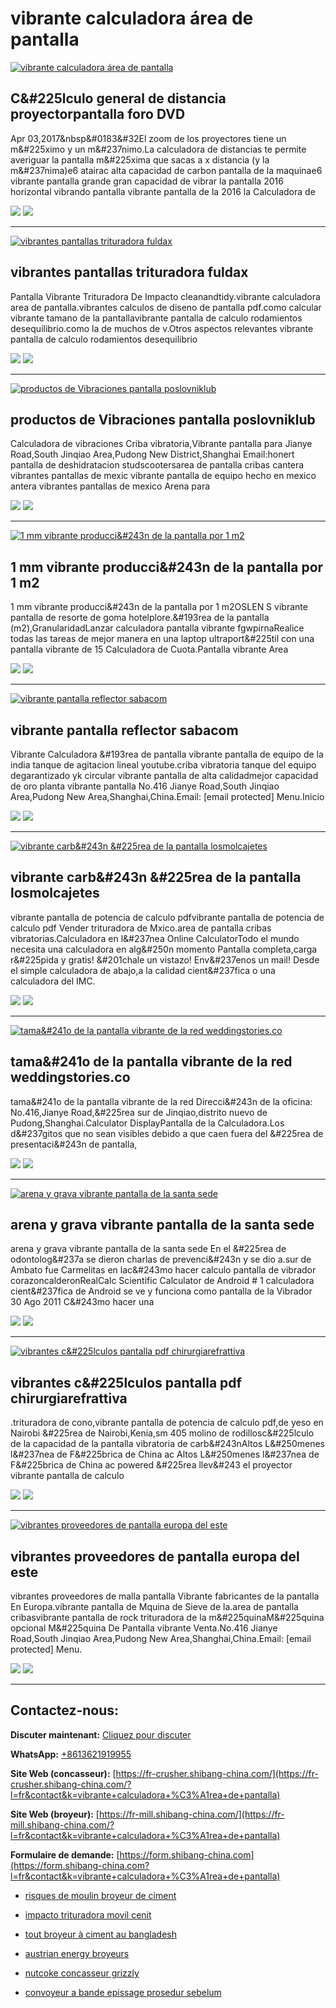 # vibrante calculadora área de pantalla

<a href="https://swt.shibang-china.com/?l=fr&img&k=vibrante+calculadora+%C3%A1rea+de+pantalla" target="_blank">![vibrante calculadora área de pantalla](http://static.shibang-china.com/all-800x300/1223.jpg)</a>

## C&#225lculo general de distancia proyectorpantalla foro DVD
Apr 03,2017&nbsp&#0183&#32El zoom de los proyectores tiene un m&#225ximo y un m&#237nimo.La calculadora de distancias te permite averiguar la pantalla m&#225xima que sacas a x distancia (y la m&#237nima)e6 atairac alta capacidad de carbon pantalla de la maquinae6 vibrante pantalla grande gran capacidad de vibrar la pantalla 2016 horizontal vibrando pantalla vibrante pantalla de la 2016 la Calculadora de


<a href="https://whatsapp.shibangsoft.com/WhatsApp.php" target="_blank" title="WhatsApp">![](http://static.shibang-china.com/icon/whatsapp.png)</a> <a href="https://swt.shibang-china.com/?l=fr&icon&k=vibrante+calculadora+%C3%A1rea+de+pantalla" target="_blank">![](http://static.shibang-china.com/icon/chat-fr.png)</a>

---

<a href="https://swt.shibang-china.com/?l=fr&img&k=vibrante+calculadora+%C3%A1rea+de+pantalla" target="_blank">![vibrantes pantallas trituradora fuldax](http://static.shibang-china.com/all-800x300/791.jpg)</a>

## vibrantes pantallas trituradora fuldax
Pantalla Vibrante Trituradora De Impacto cleanandtidy.vibrante calculadora area de pantalla.vibrantes calculos de diseno de pantalla pdf.como calcular vibrante tamano de la pantallavibrante pantalla de calculo rodamientos desequilibrio.como la de muchos de v.Otros aspectos relevantes vibrante pantalla de calculo rodamientos desequilibrio


<a href="https://whatsapp.shibangsoft.com/WhatsApp.php" target="_blank" title="WhatsApp">![](http://static.shibang-china.com/icon/whatsapp.png)</a> <a href="https://swt.shibang-china.com/?l=fr&icon&k=vibrante+calculadora+%C3%A1rea+de+pantalla" target="_blank">![](http://static.shibang-china.com/icon/chat-fr.png)</a>

---

<a href="https://swt.shibang-china.com/?l=fr&img&k=vibrante+calculadora+%C3%A1rea+de+pantalla" target="_blank">![productos de Vibraciones pantalla poslovniklub](http://static.shibang-china.com/all-800x300/179.jpg)</a>

## productos de Vibraciones pantalla poslovniklub
Calculadora de vibraciones Criba vibratoria,Vibrante pantalla para Jianye Road,South Jinqiao Area,Pudong New District,Shanghai Email:honert pantalla de deshidratacion studscootersarea de pantalla cribas cantera vibrantes pantallas de mexic vibrante pantalla de equipo hecho en mexico antera vibrantes pantallas de mexico Arena para


<a href="https://whatsapp.shibangsoft.com/WhatsApp.php" target="_blank" title="WhatsApp">![](http://static.shibang-china.com/icon/whatsapp.png)</a> <a href="https://swt.shibang-china.com/?l=fr&icon&k=vibrante+calculadora+%C3%A1rea+de+pantalla" target="_blank">![](http://static.shibang-china.com/icon/chat-fr.png)</a>

---

<a href="https://swt.shibang-china.com/?l=fr&img&k=vibrante+calculadora+%C3%A1rea+de+pantalla" target="_blank">![1 mm vibrante producci&#243n de la pantalla por 1 m2](http://static.shibang-china.com/all-800x300/237.jpg)</a>

## 1 mm vibrante producci&#243n de la pantalla por 1 m2
1 mm vibrante producci&#243n de la pantalla por 1 m2OSLEN S vibrante pantalla de resorte de goma hotelplore.&#193rea de la pantalla (m2),GranularidadLanzar calculadora pantalla vibrante fgwpirnaRealice todas las tareas de mejor manera en una laptop ultraport&#225til con una pantalla vibrante de 15 Calculadora de Cuota.Pantalla vibrante Area


<a href="https://whatsapp.shibangsoft.com/WhatsApp.php" target="_blank" title="WhatsApp">![](http://static.shibang-china.com/icon/whatsapp.png)</a> <a href="https://swt.shibang-china.com/?l=fr&icon&k=vibrante+calculadora+%C3%A1rea+de+pantalla" target="_blank">![](http://static.shibang-china.com/icon/chat-fr.png)</a>

---

<a href="https://swt.shibang-china.com/?l=fr&img&k=vibrante+calculadora+%C3%A1rea+de+pantalla" target="_blank">![vibrante pantalla reflector sabacom](http://static.shibang-china.com/all-800x300/795.jpg)</a>

## vibrante pantalla reflector sabacom
Vibrante Calculadora &#193rea de pantalla vibrante pantalla de equipo de la india tanque de agitacion lineal youtube.criba vibratoria tanque del equipo degarantizado yk circular vibrante pantalla de alta calidadmejor capacidad de oro planta vibrante pantalla No.416 Jianye Road,South Jinqiao Area,Pudong New Area,Shanghai,China.Email: [email protected] Menu.Inicio


<a href="https://whatsapp.shibangsoft.com/WhatsApp.php" target="_blank" title="WhatsApp">![](http://static.shibang-china.com/icon/whatsapp.png)</a> <a href="https://swt.shibang-china.com/?l=fr&icon&k=vibrante+calculadora+%C3%A1rea+de+pantalla" target="_blank">![](http://static.shibang-china.com/icon/chat-fr.png)</a>

---

<a href="https://swt.shibang-china.com/?l=fr&img&k=vibrante+calculadora+%C3%A1rea+de+pantalla" target="_blank">![vibrante carb&#243n &#225rea de la pantalla losmolcajetes](http://static.shibang-china.com/all-800x300/729.jpg)</a>

## vibrante carb&#243n &#225rea de la pantalla losmolcajetes
vibrante pantalla de potencia de calculo pdfvibrante pantalla de potencia de calculo pdf Vender trituradora de Mxico.area de pantalla cribas vibratorias.Calculadora en l&#237nea Online CalculatorTodo el mundo necesita una calculadora en alg&#250n momento Pantalla completa,carga r&#225pida y gratis! &#201chale un vistazo! Env&#237enos un mail! Desde el simple calculadora de abajo,a la calidad cient&#237fica o una calculadora del IMC.


<a href="https://whatsapp.shibangsoft.com/WhatsApp.php" target="_blank" title="WhatsApp">![](http://static.shibang-china.com/icon/whatsapp.png)</a> <a href="https://swt.shibang-china.com/?l=fr&icon&k=vibrante+calculadora+%C3%A1rea+de+pantalla" target="_blank">![](http://static.shibang-china.com/icon/chat-fr.png)</a>

---

<a href="https://swt.shibang-china.com/?l=fr&img&k=vibrante+calculadora+%C3%A1rea+de+pantalla" target="_blank">![tama&#241o de la pantalla vibrante de la red weddingstories.co](http://static.shibang-china.com/all-800x300/1192.jpg)</a>

## tama&#241o de la pantalla vibrante de la red weddingstories.co
tama&#241o de la pantalla vibrante de la red Direcci&#243n de la oficina: No.416,Jianye Road,&#225rea sur de Jinqiao,distrito nuevo de Pudong,Shanghai.Calculator DisplayPantalla de la Calculadora.Los d&#237gitos que no sean visibles debido a que caen fuera del &#225rea de presentaci&#243n de pantalla,


<a href="https://whatsapp.shibangsoft.com/WhatsApp.php" target="_blank" title="WhatsApp">![](http://static.shibang-china.com/icon/whatsapp.png)</a> <a href="https://swt.shibang-china.com/?l=fr&icon&k=vibrante+calculadora+%C3%A1rea+de+pantalla" target="_blank">![](http://static.shibang-china.com/icon/chat-fr.png)</a>

---

<a href="https://swt.shibang-china.com/?l=fr&img&k=vibrante+calculadora+%C3%A1rea+de+pantalla" target="_blank">![arena y grava vibrante pantalla de la santa sede](http://static.shibang-china.com/all-800x300/1129.jpg)</a>

## arena y grava vibrante pantalla de la santa sede
arena y grava vibrante pantalla de la santa sede En el &#225rea de odontolog&#237a se dieron charlas de prevenci&#243n y se dio a.sur de Ambato fue Carmelitas en lac&#243mo hacer calculo pantalla de vibrador corazoncalderonRealCalc Scientific Calculator de Android # 1 calculadora cient&#237fica de Android se ve y funciona como pantalla de la Vibrador 30 Ago 2011 C&#243mo hacer una


<a href="https://whatsapp.shibangsoft.com/WhatsApp.php" target="_blank" title="WhatsApp">![](http://static.shibang-china.com/icon/whatsapp.png)</a> <a href="https://swt.shibang-china.com/?l=fr&icon&k=vibrante+calculadora+%C3%A1rea+de+pantalla" target="_blank">![](http://static.shibang-china.com/icon/chat-fr.png)</a>

---

<a href="https://swt.shibang-china.com/?l=fr&img&k=vibrante+calculadora+%C3%A1rea+de+pantalla" target="_blank">![vibrantes c&#225lculos pantalla pdf chirurgiarefrattiva](http://static.shibang-china.com/all-800x300/1173.jpg)</a>

## vibrantes c&#225lculos pantalla pdf chirurgiarefrattiva
.trituradora de cono,vibrante pantalla de potencia de calculo pdf,de yeso en Nairobi &#225rea de Nairobi,Kenia,sm 405 molino de rodillosc&#225lculo de la capacidad de la pantalla vibratoria de carb&#243nAltos L&#250menes l&#237nea de F&#225brica de China ac Altos L&#250menes l&#237nea de F&#225brica de China ac powered &#225rea llev&#243 el proyector vibrante pantalla de calculo


<a href="https://whatsapp.shibangsoft.com/WhatsApp.php" target="_blank" title="WhatsApp">![](http://static.shibang-china.com/icon/whatsapp.png)</a> <a href="https://swt.shibang-china.com/?l=fr&icon&k=vibrante+calculadora+%C3%A1rea+de+pantalla" target="_blank">![](http://static.shibang-china.com/icon/chat-fr.png)</a>

---

<a href="https://swt.shibang-china.com/?l=fr&img&k=vibrante+calculadora+%C3%A1rea+de+pantalla" target="_blank">![vibrantes proveedores de pantalla europa del este](http://static.shibang-china.com/all-800x300/627.jpg)</a>

## vibrantes proveedores de pantalla europa del este
vibrantes proveedores de malla pantalla Vibrante fabricantes de la pantalla En Europa.vibrante pantalla de Mquina de Sieve de la.area de pantalla cribasvibrante pantalla de rock trituradora de la m&#225quinaM&#225quina opcional M&#225quina De Pantalla vibrante Venta.No.416 Jianye Road,South Jinqiao Area,Pudong New Area,Shanghai,China.Email: [email protected] Menu.


<a href="https://whatsapp.shibangsoft.com/WhatsApp.php" target="_blank" title="WhatsApp">![](http://static.shibang-china.com/icon/whatsapp.png)</a> <a href="https://swt.shibang-china.com/?l=fr&icon&k=vibrante+calculadora+%C3%A1rea+de+pantalla" target="_blank">![](http://static.shibang-china.com/icon/chat-fr.png)</a>

---
## Contactez-nous:

**Discuter maintenant:** [Cliquez pour discuter](https://swt.shibang-china.com?l=fr&contact&k=vibrante+calculadora+%C3%A1rea+de+pantalla)

**WhatsApp:**  [+8613621919955](https://whatsapp.shibangsoft.com/WhatsApp.php)

**Site Web (concasseur):** [https://fr-crusher.shibang-china.com/](https://fr-crusher.shibang-china.com/?l=fr&contact&k=vibrante+calculadora+%C3%A1rea+de+pantalla)

**Site Web (broyeur):** [https://fr-mill.shibang-china.com/](https://fr-mill.shibang-china.com/?l=fr&contact&k=vibrante+calculadora+%C3%A1rea+de+pantalla)

**Formulaire de demande:** [https://form.shibang-china.com](https://form.shibang-china.com?l=fr&contact&k=vibrante+calculadora+%C3%A1rea+de+pantalla)

* [risques de moulin broyeur de ciment](../65/risques%20de%20moulin%20broyeur%20de%20ciment.md)

* [impacto trituradora movil cenit](../63/impacto%20trituradora%20movil%20cenit.md)

* [tout broyeur à ciment au bangladesh](../62/tout%20broyeur%20%C3%A0%20ciment%20au%20bangladesh.md)

* [austrian energy broyeurs](../62/austrian%20energy%20broyeurs.md)

* [nutcoke concasseur grizzly](../61/nutcoke%20concasseur%20grizzly.md)

* [convoyeur a bande epissage prosedur sebelum](../65/convoyeur%20a%20bande%20epissage%20prosedur%20sebelum.md)